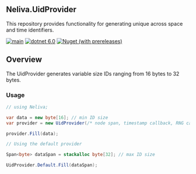 ## Neliva.UidProvider

This repository provides functionality for generating unique across space and time identifiers.

[![main](https://github.com/neliva/Neliva.UidProvider/actions/workflows/main.yml/badge.svg)](https://github.com/neliva/Neliva.UidProvider/actions/workflows/main.yml)
[![dotnet 6.0](https://img.shields.io/badge/dotnet-6.0-green)](https://dotnet.microsoft.com/en-us/download/dotnet/6.0)
[![Nuget (with prereleases)](https://img.shields.io/nuget/vpre/Neliva.UidProvider)](https://www.nuget.org/packages/Neliva.UidProvider)

## Overview

The UidProvider generates variable size IDs ranging from 16 bytes to 32 bytes.

### Usage
```C#
// using Neliva;

var data = new byte[16]; // min ID size
var provider = new UidProvider(/* node span, timestamp callback, RNG callback */);

provider.Fill(data);

// Using the default provider

Span<byte> dataSpan = stackalloc byte[32]; // max ID size

UidProvider.Default.Fill(dataSpan);
```

